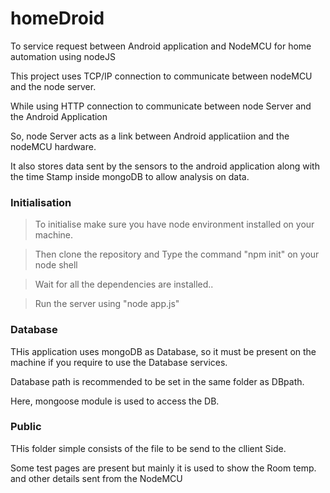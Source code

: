 # homeDroid
To service request between Android application and NodeMCU for home automation using nodeJS

This project uses TCP/IP connection to communicate between nodeMCU and the node server.

While using HTTP connection to communicate between node Server and the Android Application

So, node Server acts as a link between Android applicatiion and the nodeMCU hardware.

It also stores data sent by the sensors to the android application along with the time Stamp inside mongoDB to allow analysis on data.



### Initialisation

> To initialise make sure you have node environment installed on your machine.

> Then clone the repository and Type the command "npm init" on your node shell

> Wait for all the dependencies are installed..

> Run the server using "node app.js"

### Database

THis application uses mongoDB as Database, so it must be present on the machine if you require to use the Database services.

Database path is recommended to be set in the same folder as DBpath.

Here, mongoose module is used to access the DB.

### Public 

THis folder simple consists of the file to be send to the cllient Side.

Some test pages are present but mainly it is used to show the Room temp. and other details sent from the NodeMCU


